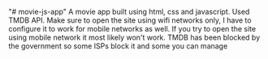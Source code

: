 "# movie-js-app" 
A movie app built using html, css and javascript. Used TMDB API.
Make sure to open the site using wifi networks only, I have to configure it to work for mobile networks as well. 
If you try to open the site using mobile network it most likely won't work. TMDB has been blocked by the government so some ISPs block it and some you can manage

